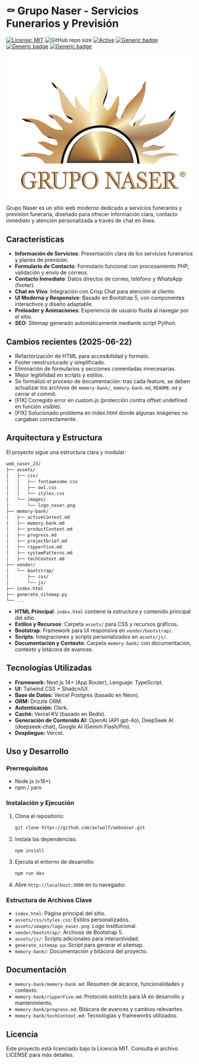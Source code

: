 # ⚰️ Grupo Naser - Servicios Funerarios y Previsión

[![License: MIT](https://img.shields.io/badge/License-MIT-yellow.svg)](https://opensource.org/licenses/MIT "MIT License")
![GitHub repo size](https://img.shields.io/github/repo-size/axlwolf/webnaser)
[![Active](http://img.shields.io/badge/Status-Active-green.svg)](https://github.com/axlwolf/webnaser)
[![Generic badge](https://img.shields.io/badge/lang-html%2Bcss%2Bjs-blue.svg)](https://developer.mozilla.org/en-US/docs/Web)
[![Generic badge](https://img.shields.io/badge/framework-bootstrap%205-red.svg)](https://getbootstrap.com/)
[![Generic badge](https://img.shields.io/badge/last%20updated-06--2025-blue)](https://github.com/axlwolf/webnaser)

![Grupo Naser Logo](assets/images/logo_naser.png)

Grupo Naser es un sitio web moderno dedicado a servicios funerarios y previsión funeraria, diseñado para ofrecer información clara, contacto inmediato y atención personalizada a través de chat en línea.

## Características

- **Información de Servicios**: Presentación clara de los servicios funerarios y planes de previsión.
- **Formulario de Contacto**: Formulario funcional con procesamiento PHP, validación y envío de correos.
- **Contacto Inmediato**: Datos directos de correo, teléfono y WhatsApp (footer).
- **Chat en Vivo**: Integración con Crisp Chat para atención al cliente.
- **UI Moderna y Responsive**: Basado en Bootstrap 5, con componentes interactivos y diseño adaptable.
- **Preloader y Animaciones**: Experiencia de usuario fluida al navegar por el sitio.
- **SEO**: Sitemap generado automáticamente mediante script Python.

## Cambios recientes (2025-06-22)
- Refactorización de HTML para accesibilidad y formato.
- Footer reestructurado y simplificado.
- Eliminación de formularios y secciones comentadas innecesarias.
- Mejor legibilidad en scripts y estilos.
- Se formalizó el proceso de documentación: tras cada feature, se deben actualizar los archivos de `memory-bank/`, `memory-bank.md`, `README.md` y cerrar el commit.
- [FIX] Corregido error en custom.js (protección contra offset undefined en función visible).
- [FIX] Solucionado problema en index.html donde algunas imágenes no cargaban correctamente.

## Arquitectura y Estructura

El proyecto sigue una estructura clara y modular:

```
web_naser_23/
├── assets/
│   ├── css/
│   │   ├── fontawesome.css
│   │   ├── owl.css
│   │   └── styles.css
│   └── images/
│       └── logo_naser.png
├── memory-bank/
│   ├── activeContext.md
│   ├── memory-bank.md
│   ├── productContext.md
│   ├── progress.md
│   ├── projectbrief.md
│   ├── ripperFive.md
│   ├── systemPatterns.md
│   ├── techContext.md
├── vendor/
│   └── bootstrap/
│       ├── css/
│       └── js/
├── index.html
├── generate_sitemap.py
└── ...
```

- **HTML Principal**: `index.html` contiene la estructura y contenido principal del sitio.
- **Estilos y Recursos**: Carpeta `assets/` para CSS y recursos gráficos.
- **Bootstrap**: Framework para UI responsiva en `vendor/bootstrap/`.
- **Scripts**: Integraciones y scripts personalizados en `assets/js/`.
- **Documentación y Contexto**: Carpeta `memory-bank/` con documentación, contexto y bitácora de avances.

## Tecnologías Utilizadas

- **Framework:** Next.js 14+ (App Router), Lenguaje: TypeScript.
- **UI:** Tailwind CSS + Shadcn/UI.
- **Base de Datos:** Vercel Postgres (basado en Neon).
- **ORM:** Drizzle ORM.
- **Autenticación:** Clerk.
- **Caché:** Vercel KV (basado en Redis).
- **Generación de Contenido AI:** OpenAI (API gpt-4o), DeepSeek AI (deepseek-chat), Google AI (Gemini Flash/Pro).
- **Despliegue:** Vercel.

## Uso y Desarrollo

### Prerrequisitos

- Node.js (v18+)
- npm / yarn

### Instalación y Ejecución

1. Clona el repositorio:
   ```bash
   git clone https://github.com/axlwolf/webnaser.git
   ```
2. Instala las dependencias:
   ```bash
   npm install
   ```
3. Ejecuta el entorno de desarrollo:
   ```bash
   npm run dev
   ```
4. Abre `http://localhost:3000` en tu navegador.

### Estructura de Archivos Clave

- `index.html`: Página principal del sitio.
- `assets/css/styles.css`: Estilos personalizados.
- `assets/images/logo_naser.png`: Logo institucional.
- `vendor/bootstrap/`: Archivos de Bootstrap 5.
- `assets/js/`: Scripts adicionales para interactividad.
- `generate_sitemap.py`: Script para generar el sitemap.
- `memory-bank/`: Documentación y bitácora del proyecto.

## Documentación

- `memory-bank/memory-bank.md`: Resumen de alcance, funcionalidades y contexto.
- `memory-bank/ripperFive.md`: Protocolo estricto para IA en desarrollo y mantenimiento.
- `memory-bank/progress.md`: Bitácora de avances y cambios relevantes.
- `memory-bank/techContext.md`: Tecnologías y frameworks utilizados.

## Licencia

Este proyecto está licenciado bajo la Licencia MIT. Consulta el archivo LICENSE para más detalles.
